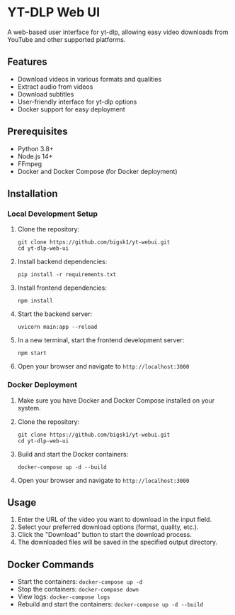 # YT-DLP Web UI

A web-based user interface for yt-dlp, allowing easy video downloads from YouTube and other supported platforms.

## Features

- Download videos in various formats and qualities
- Extract audio from videos
- Download subtitles
- User-friendly interface for yt-dlp options
- Docker support for easy deployment

## Prerequisites

- Python 3.8+
- Node.js 14+
- FFmpeg
- Docker and Docker Compose (for Docker deployment)

## Installation

### Local Development Setup

1. Clone the repository:
   ```
   git clone https://github.com/bigsk1/yt-webui.git
   cd yt-dlp-web-ui
   ```

2. Install backend dependencies:
   ```
   pip install -r requirements.txt
   ```

3. Install frontend dependencies:
   ```
   npm install
   ```

4. Start the backend server:
   ```
   uvicorn main:app --reload
   ```

5. In a new terminal, start the frontend development server:
   ```
   npm start
   ```

6. Open your browser and navigate to `http://localhost:3000`

### Docker Deployment

1. Make sure you have Docker and Docker Compose installed on your system.

2. Clone the repository:
   ```
   git clone https://github.com/bigsk1/yt-webui.git
   cd yt-dlp-web-ui
   ```

3. Build and start the Docker containers:
   ```
   docker-compose up -d --build
   ```

4. Open your browser and navigate to `http://localhost:3000`

## Usage

1. Enter the URL of the video you want to download in the input field.
2. Select your preferred download options (format, quality, etc.).
3. Click the "Download" button to start the download process.
4. The downloaded files will be saved in the specified output directory.

## Docker Commands

- Start the containers: `docker-compose up -d`
- Stop the containers: `docker-compose down`
- View logs: `docker-compose logs`
- Rebuild and start the containers: `docker-compose up -d --build`
